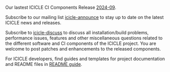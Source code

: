Our lastest ICICLE CI Components Release [2024-09](https://nowlab.cse.ohio-state.edu/register/software/).

Subscribe to our mailing list [icicle-announce](https://lists.osu.edu/mailman/listinfo/icicle-announce) to stay up to date on the latest ICICLE news and releases.

Subscribe to [icicle-discuss](https://lists.osu.edu/mailman/listinfo/icicle-discuss) to discuss all installation/build problems, performance issues, features and other miscellaneous questions related to the different software and CI components of the ICICLE project. You are welcome to post patches and enhancements to the released components.

For ICICLE developers, find guides and templates for project documentation and README files in [README guide](https://icicle-ai.github.io/Readme-guide/).
